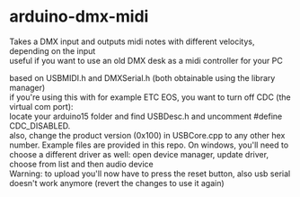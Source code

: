 # arduino-dmx-midi
Takes a DMX input and outputs midi notes with different velocitys, depending on the input  
useful if you want to use an old DMX desk as a midi controller for your PC

based on USBMIDI.h and DMXSerial.h (both obtainable using the library manager)  
if you're using this with for example ETC EOS, you want to turn off CDC (the virtual com port):  
locate your arduino15 folder and find USBDesc.h and uncomment #define CDC_DISABLED.  
also, change the product version (0x100) in USBCore.cpp to any other hex number.  Example files are provided in this repo.
On windows, you'll need to choose a different driver as well: open device manager, update driver, choose from list and then audio device  
Warning: to upload you'll now have to press the reset button, also usb serial doesn't work anymore (revert the changes to use it again)
